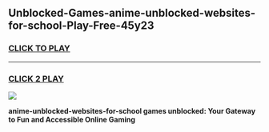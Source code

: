 
## Unblocked-Games-anime-unblocked-websites-for-school-Play-Free-45y23
<h3>
<a href="https://premium76.site?title=anime-unblocked-websites-for-school&ref=20M">CLICK TO PLAY</a></h3>
<hr>

<h3>
<a href="https://premium76.site?title=anime-unblocked-websites-for-school&ref=20M">CLICK 2 PLAY</a>
  
</h3>

<a href="https://premium76.site?title=anime-unblocked-websites-for-school&ref=19M"><img src="https://clearcache.store/games.png"></a>


**anime-unblocked-websites-for-school games unblocked: Your Gateway to Fun and Accessible Online Gaming**
